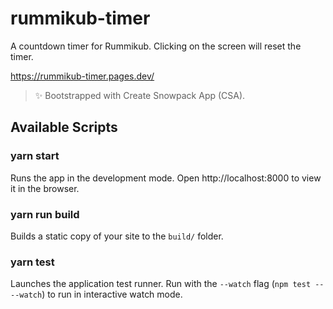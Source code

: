 # rummikub-timer

A countdown timer for Rummikub. Clicking on the screen will reset the timer.

https://rummikub-timer.pages.dev/

> ✨ Bootstrapped with Create Snowpack App (CSA).

## Available Scripts

### yarn start

Runs the app in the development mode.
Open http://localhost:8000 to view it in the browser.

### yarn run build

Builds a static copy of your site to the `build/` folder.

### yarn test

Launches the application test runner.
Run with the `--watch` flag (`npm test -- --watch`) to run in interactive watch mode.

